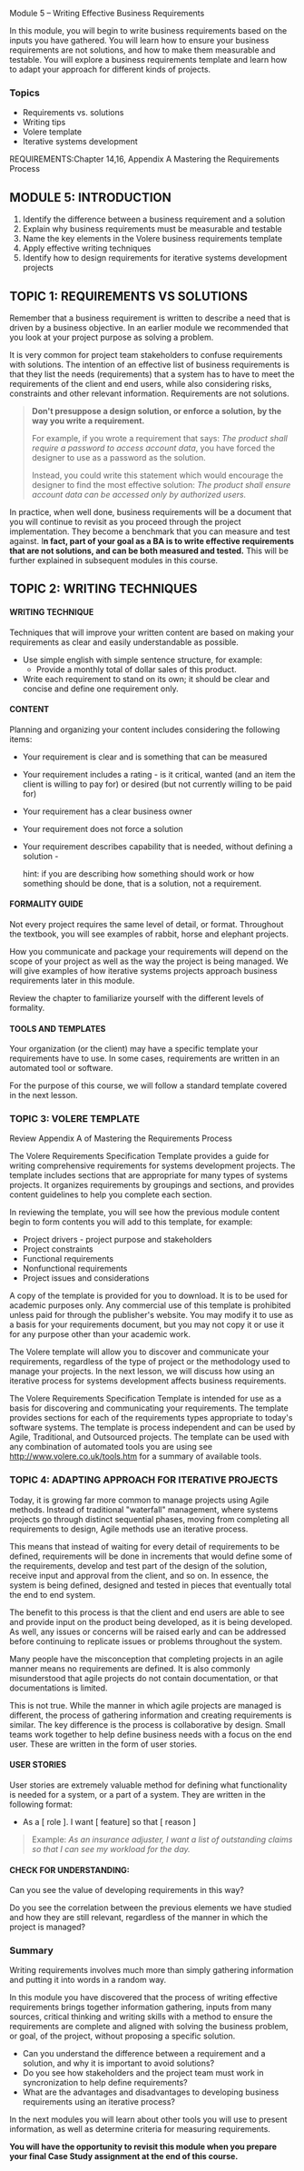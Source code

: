 Module 5 – Writing Effective Business Requirements

In this module, you will begin to write business requirements based on the inputs you have gathered. You will learn how to ensure your business requirements are not solutions, and how to make them measurable and testable. You will explore a business requirements template and learn how to adapt your approach for different kinds of projects.

### Topics

- Requirements vs. solutions
- Writing tips
- Volere template
- Iterative systems development

 REQUIREMENTS:Chapter 14,16, Appendix A Mastering the Requirements Process

## MODULE 5: INTRODUCTION

1. Identify the difference between a business requirement and a solution
2. Explain why business requirements must be measurable and testable
3. Name the key elements in the Volere business requirements template
4. Apply effective writing techniques
5. Identify how to design requirements for iterative systems development projects



## TOPIC 1: REQUIREMENTS VS SOLUTIONS

Remember that a business requirement is written to describe a need that is driven by a business objective. In an earlier module we recommended that you look at your project purpose as solving a problem.

It is very common for project team stakeholders to confuse requirements with solutions. The intention of an effective list of business requirements is that they list the needs (requirements) that a system has to have to meet the requirements of the client and end users, while also considering risks, constraints and other relevant information. Requirements are not solutions. 

> **Don't presuppose a design solution, or enforce a solution, by the way you write a requirement.**
>
> For example, if you wrote a requirement that says: *The product shall require a password to access account data*, you have forced the designer to use as a password as the solution.
>
> Instead, you could write this statement which would encourage the designer to find the most effective solution: *The product shall ensure account data can be accessed only by authorized users.*

In practice, when well done, business requirements will be a document that you will continue to revisit as you proceed through the project implementation. They become a benchmark that you can measure and test against. I**n fact, part of your goal as a BA is to write effective requirements that are not solutions, and can be both measured and tested.** This will be further explained in subsequent modules in this course.



## TOPIC 2: WRITING TECHNIQUES

#### WRITING TECHNIQUE

Techniques that will improve your written content are based on making your requirements as clear and easily understandable as possible.

- Use simple english with simple sentence structure, for example:
  - Provide a monthly total of dollar sales of this product.
- Write each requirement to stand on its own; it should be clear and concise and define one requirement only. 

#### CONTENT

Planning and organizing your content includes considering the following items:

- Your requirement is clear and is something that can be measured

- Your requirement includes a rating - is it critical, wanted (and an item the client is willing to pay for) or desired (but not currently willing to be paid for)

- Your requirement has a clear business owner

- Your requirement does not force a solution

- Your requirement describes capability that is needed, without defining a solution -

   

  hint: if you are describing how something should work or how something should be done, that is a solution, not a requirement. 


#### FORMALITY GUIDE

Not every project requires the same level of detail, or format. Throughout the textbook, you will see examples of rabbit, horse and elephant projects.

How you communicate and package your requirements will depend on the scope of your project as well as the way the project is being managed. We will give examples of how iterative systems projects approach business requirements later in this module. 

Review the chapter to familiarize yourself with the different levels of formality.

#### TOOLS AND TEMPLATES

Your organization (or the client) may have a specific template your requirements have to use. In some cases, requirements are written in an automated tool or software.

For the purpose of this course, we will follow a standard template covered in the next lesson. 

### TOPIC 3: VOLERE TEMPLATE

Review Appendix A of Mastering the Requirements Process

The Volere Requirements Specification Template provides a guide for writing comprehensive requirements for systems development projects. The template includes sections that are appropriate for many types of systems projects. It organizes requirements by groupings and sections, and provides content guidelines to help you complete each section.

In reviewing the template, you will see how the previous module content begin to form contents you will add to this template, for example:

- Project drivers - project purpose and stakeholders
- Project constraints
- Functional requirements
- Nonfunctional requirements
- Project issues and considerations

A copy of the template is provided for you to download. It is to be used for academic purposes only. Any commercial use of this template is prohibited unless paid for through the publisher's website. You may modify it to use as a basis for your requirements document, but you may not copy it or use it for any purpose other than your academic work.

The Volere template will allow you to discover and communicate your requirements, regardless of the type of project or the methodology used to manage your projects. In the next lesson, we will discuss how using an iterative process for systems development affects business requirements.



The Volere Requirements Specification Template is intended for use as a basis for discovering and communicating your requirements. The template provides sections for each of the requirements types appropriate to today's software systems.  The template is process independent and can be used by Agile, Traditional, and Outsourced projects. The template can be used with any combination of automated tools you are using see http://www.volere.co.uk/tools.htm for a summary of available tools.

### TOPIC 4: ADAPTING APPROACH FOR ITERATIVE PROJECTS

Today, it is growing far more common to manage projects using Agile methods. Instead of traditional "waterfall" management, where systems projects go through distinct sequential phases, moving from completing all requirements to design, Agile methods use an iterative process.

This means that instead of waiting for every detail of requirements to be defined, requirements will be done in increments that would define some of the requirements, develop and test part of the design of the solution, receive input and approval from the client, and so on. In essence, the system is being defined, designed and tested in pieces that eventually total the end to end system.

The benefit to this process is that the client and end users are able to see and provide input on the product being developed, as it is being developed. As well, any issues or concerns will be raised early and can be addressed before continuing to replicate issues or problems throughout the system.

Many people have the misconception that completing projects in an agile manner means no requirements are defined. It is also commonly misunderstood that agile projects do not contain documentation, or that documentations is limited.

This is not true. While the manner in which agile projects are managed is different, the process of gathering information and creating requirements is similar. The key difference is the process is collaborative by design. Small teams work together to help define business needs with a focus on the end user. These are written in the form of user stories.

#### USER STORIES

User stories are extremely valuable method for defining what functionality is needed for a system, or a part of a system. They are written in the following format:

- As a [ role ]. I want [ feature] so that [ reason ]

> Example: *As an insurance adjuster, I want a list of outstanding claims so that I can see my workload for the day.*

#### CHECK FOR UNDERSTANDING:

Can you see the value of developing requirements in this way?

Do you see the correlation between the previous elements we have studied and how they are still relevant, regardless of the manner in which the project is managed?

### Summary

Writing requirements involves much more than simply gathering information and putting it into words in a random way.

In this module you have discovered that the process of writing effective requirements brings together information gathering, inputs from many sources, critical thinking and writing skills with a method to ensure the requirements are complete and aligned with solving the business problem, or goal, of the project, without proposing a specific solution.

- Can you understand the difference between a requirement and a solution, and why it is important to avoid solutions?
- Do you see how stakeholders and the project team must work in syncronization to help define requirements?
- What are the advantages and disadvantages to developing business requirements using an iterative process?

In the next modules you will learn about other tools you will use to present information, as well as determine criteria for measuring requirements.

**You will have the opportunity to revisit this module when you prepare your final Case Study assignment at the end of this course.**